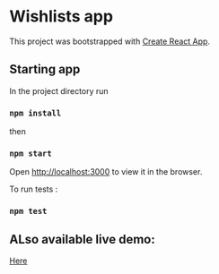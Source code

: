 # Wishlists app 

This project was bootstrapped with [Create React App](https://github.com/facebook/create-react-app).

## Starting app

In the project directory run

### `npm install`

then

### `npm start`

Open [http://localhost:3000](http://localhost:3000) to view it in the browser.


To run tests :
### `npm test`

## ALso available live demo:

[Here](https://katerynakofanova.github.io/task_submission/)


